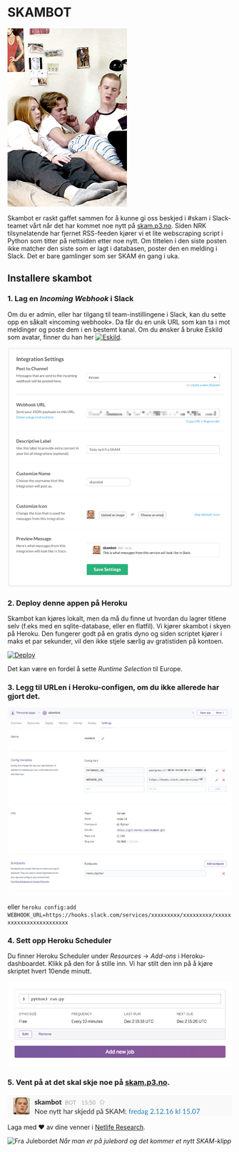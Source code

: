 # SKAMBOT

![Linn og Eskild og Isak](img/linn_og_eskild_og_isak.gif)

Skambot er raskt gaffet sammen for å kunne gi oss beskjed i #skam i Slack-teamet vårt når det har kommet noe nytt på [skam.p3.no](http://skam.p3.no). Siden NRK tilsynelatende har fjernet RSS-feeden kjører vi et lite webscraping script i Python som titter på nettsiden etter noe nytt. Om tittelen i den siste posten ikke matcher den siste som er lagt i databasen, poster den en melding i Slack. Det er bare gamlinger som ser SKAM én gang i uka.

## Installere skambot

### 1. Lag en *Incoming Webhook* i Slack

Om du er admin, eller har tilgang til team-instillingene i Slack, kan du sette opp en såkalt «incoming webhook». Da får du en unik URL som kan ta i mot meldinger og poste dem i en bestemt kanal. Om du ønsker å bruke Eskild som avatar, finner du han her [![Eskild](https://github.com/netliferesearch/skambot/raw/master/img/logo.png)](https://github.com/netliferesearch/skambot/raw/master/img/logo.png).

![Slack Incomming Webhook](img/skambot_slack_config.png)

### 2. Deploy denne appen på Heroku

Skambot kan kjøres lokalt, men da må du finne ut hvordan du lagrer titlene selv (f.eks med en sqlite-database, eller en flatfil). Vi kjører skambot i skyen på Heroku. Den fungerer godt på en gratis dyno og siden scriptet kjører i maks et par sekunder, vil den ikke stjele særlig av gratistiden på kontoen.

[![Deploy](https://www.herokucdn.com/deploy/button.svg)](https://heroku.com/deploy?template=https://github.com/netliferesearch/skambot/tree/master)

Det kan være en fordel å sette *Runtime Selection* til Europe.

### 3. Legg til URLen i Heroku-configen, om du ikke allerede har gjort det.

![Heroku Config](img/heroku_config.png)

eller `heroku config:add WEBHOOK_URL=https://hooks.slack.com/services/xxxxxxxxx/xxxxxxxxx/xxxxxxxxxxxxxxxxxxxxxxxx`

### 4. Sett opp Heroku Scheduler

Du finner Heroku Scheduler under *Resources* -> *Add-ons* i Heroku-dashboardet. Klikk på den for å stille inn. Vi har stilt den inn på å kjøre skriptet hvert 10ende minutt. 

![Heroku Scheduler](img/heroku_scheduler.png)

### 5. Vent på at det skal skje noe på [skam.p3.no](http://skam.p3.no).

![Skam i Slack](img/skam_i_slack.png)

Laga med :heart: av dine venner i [Netlife Research](http://www.netliferesearch.com).

![Fra Julebordet](img/netlife_julebord_nytt_skamklipp.png)
*Når man er på julebord og det kommer et nytt SKAM-klipp*
